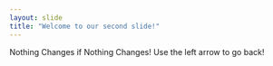 ```yaml
---
layout: slide
title: "Welcome to our second slide!"
---
```

Nothing Changes if Nothing Changes!
Use the left arrow to go back!
